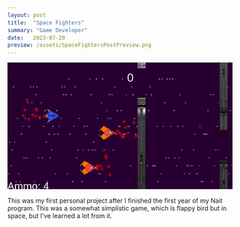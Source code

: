 ```yaml
---
layout: post
title:  "Space Fighters"
summary: "Game Developer"
date:   2023-07-20
preview: /assets/SpaceFightersPostPreview.png
---
```


![Space Fighters](/assets/SpaceFighters.png)

This was my first personal project after I finished the first year of my Nait program. This was a somewhat simplistic game, which is flappy bird but in space, but I've learned a lot from it. 
